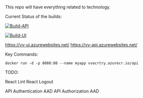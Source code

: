 This repo will have everything related to technology.

Current Status of the builds:

[![Build-API](https://github.com/vermavarun/_TheApplication/actions/workflows/build.yml/badge.svg)](https://github.com/vermavarun/_TheApplication/actions/workflows/build.yml)

[![Build-UI](https://github.com/vermavarun/_TheApplication/actions/workflows/build.yml/badge.svg)](https://github.com/vermavarun/_TheApplication/actions/workflows/build.yml)


https://vv-ui.azurewebsites.net/
https://vv-api.azurewebsites.net/

Key Commands:

`docker run -d -p 8080:80 --name myapp vvacrtry.azurecr.io/api`


TODO:

React Lint
React Logout

API Authentication AAD
API Authorization AAD
